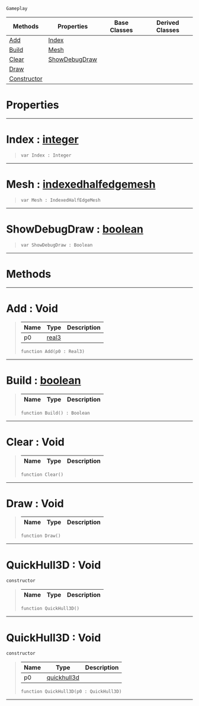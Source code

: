  `Gameplay`

|Methods|Properties|Base Classes|Derived Classes|
|---|---|---|---|
|[ Add](quickhull3d.md#add-void)|[ Index](quickhull3d.md#index-zilch-engine-docume)| | |
|[ Build](quickhull3d.md#build-zilch-engine-docume)|[ Mesh](quickhull3d.md#mesh-zilch-engine-documen)| | |
|[ Clear](quickhull3d.md#clear-void)|[ ShowDebugDraw](quickhull3d.md#showdebugdraw-zilch-engin)| | |
|[ Draw](quickhull3d.md#draw-void)| | | |
|[ Constructor](quickhull3d.md#quickhull3d-void)| | | |


 #  Properties


---  
 #  Index : [integer](../nada_base_types/integer.md)

> 
> ```TS:Nada
> var Index : Integer


---  
 #  Mesh : [indexedhalfedgemesh](indexedhalfedgemesh.md)

> 
> ```TS:Nada
> var Mesh : IndexedHalfEdgeMesh


---  
 #  ShowDebugDraw : [boolean](../nada_base_types/boolean.md)

> 
> ```TS:Nada
> var ShowDebugDraw : Boolean


---  
 #  Methods


---  
 #  Add : Void

> 
> |Name|Type|Description|
> |---|---|---|
> |p0|[real3](../nada_base_types/real3.md)| |
> ```TS:Nada
> function Add(p0 : Real3)
> ``` 


---  
 #  Build : [boolean](../nada_base_types/boolean.md)

> 
> |Name|Type|Description|
> |---|---|---|
> ```TS:Nada
> function Build() : Boolean
> ``` 


---  
 #  Clear : Void

> 
> |Name|Type|Description|
> |---|---|---|
> ```TS:Nada
> function Clear()
> ``` 


---  
 #  Draw : Void

> 
> |Name|Type|Description|
> |---|---|---|
> ```TS:Nada
> function Draw()
> ``` 


---  
 #  QuickHull3D : Void

 `constructor`

> 
> |Name|Type|Description|
> |---|---|---|
> ```TS:Nada
> function QuickHull3D()
> ``` 


---  
 #  QuickHull3D : Void

 `constructor`

> 
> |Name|Type|Description|
> |---|---|---|
> |p0|[quickhull3d](quickhull3d.md)| |
> ```TS:Nada
> function QuickHull3D(p0 : QuickHull3D)
> ``` 


---  
 

 